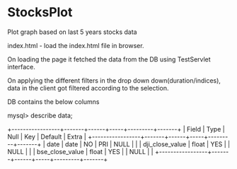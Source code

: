 # StocksPlot
Plot graph based on last 5 years stocks data

index.html - load the index.html file in browser.

On loading the page it fetched the data from the DB using TestServlet interface.

On applying the different filters in the  drop down down(duration/indices), data in the client got filtered according to the selection.

DB contains the below columns

mysql> describe data;

+-----------------+-------+------+-----+---------+-------+
| Field           | Type  | Null | Key | Default | Extra |
+-----------------+-------+------+-----+---------+-------+
| date            | date  | NO   | PRI | NULL    |       |
| dji_close_value | float | YES  |     | NULL    |       |
| bse_close_value | float | YES  |     | NULL    |       |
+-----------------+-------+------+-----+---------+-------+
